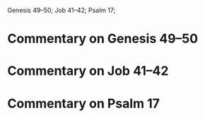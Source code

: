Genesis 49–50; Job 41–42; Psalm 17;
# Commentary on Genesis 49–50

# Commentary on Job 41–42

# Commentary on Psalm 17 
